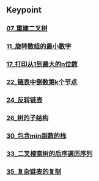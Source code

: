## Keypoint
### [07_重建二叉树](07_重建二叉树.md)
### [11_旋转数组的最小数字](11_旋转数组的最小数字.md)
### [17_打印从1到最大的n位数](17_打印从1到最大的n位数.md)
### [22_链表中倒数第k个节点](22_链表中倒数第k个节点.md)
### [24_反转链表](24_反转链表.md)
### [26_树的子结构](26_树的子结构.md)
### [30_包含min函数的栈](30_包含min函数的栈.md)
### [33_二叉搜索树的后序遍历序列](33_二叉搜索树的后序遍历序列.md)
### [35_复杂链表的复制](35_复杂链表的复制.md)
